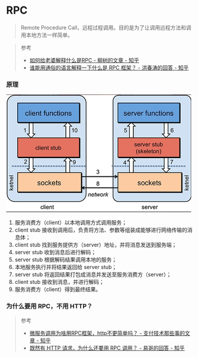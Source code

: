 # RPC

> Remote Procedure Call，远程过程调用。目的是为了让调用远程方法和调用本地方法一样简单。

> 参考
> - [如何给老婆解释什么是RPC - 柳树的文章 - 知乎](https://zhuanlan.zhihu.com/p/36427583)
> - [谁能用通俗的语言解释一下什么是 RPC 框架？ - 洪春涛的回答 - 知乎](https://www.zhihu.com/question/25536695/answer/221638079)

### 原理

![RPC](/assets/images/RPC/RPC.jpg)

1. 服务消费方（client）以本地调用方式调用服务；
2. client stub 接收到调用后，负责将方法、参数等组装成能够进行网络传输的消息体；
3. client stub 找到服务提供方（server）地址，并将消息发送到服务端；
4. server stub 收到消息后进行解码；
5. server stub 根据解码结果调用本地的服务；
6. 本地服务执行并将结果返回给 server stub；
7. server stub 将返回结果打包成消息并发送至服务消费方（server）；
8. client stub 接收到消息，并进行解码；
9. 服务消费方（client）得到最终结果。


### 为什么要用 RPC，不用 HTTP？

> 参考
> - [微服务调用为啥用RPC框架，http不更简单吗？ - 支付技术那些事的文章 - 知乎](https://zhuanlan.zhihu.com/p/61364466)
> - [既然有 HTTP 请求，为什么还要用 RPC 调用？ - 易哥的回答 - 知乎](https://www.zhihu.com/question/41609070/answer/1030913797)